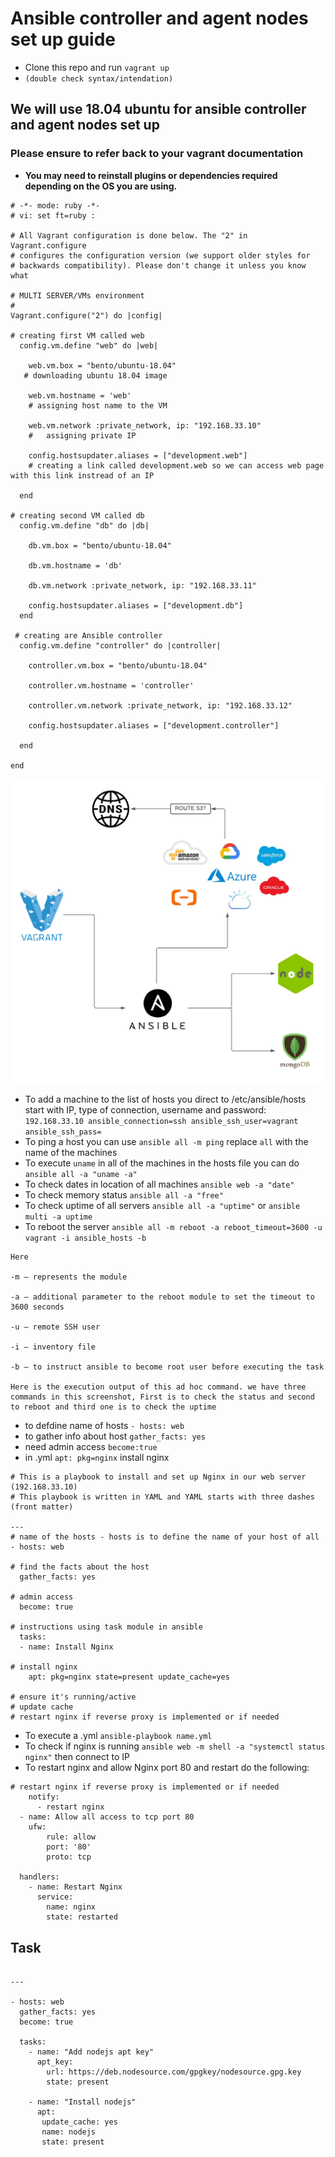 
# Ansible controller and agent nodes set up guide
- Clone this repo and run `vagrant up`
- `(double check syntax/intendation)`

## We will use 18.04 ubuntu for ansible controller and agent nodes set up 
### Please ensure to refer back to your vagrant documentation

- **You may need to reinstall plugins or dependencies required depending on the OS you are using.**

```vagrant 
# -*- mode: ruby -*-
# vi: set ft=ruby :

# All Vagrant configuration is done below. The "2" in Vagrant.configure
# configures the configuration version (we support older styles for
# backwards compatibility). Please don't change it unless you know what

# MULTI SERVER/VMs environment 
#
Vagrant.configure("2") do |config|

# creating first VM called web  
  config.vm.define "web" do |web|
    
    web.vm.box = "bento/ubuntu-18.04"
   # downloading ubuntu 18.04 image

    web.vm.hostname = 'web'
    # assigning host name to the VM
    
    web.vm.network :private_network, ip: "192.168.33.10"
    #   assigning private IP
    
    config.hostsupdater.aliases = ["development.web"]
    # creating a link called development.web so we can access web page with this link instread of an IP   
        
  end
  
# creating second VM called db
  config.vm.define "db" do |db|
    
    db.vm.box = "bento/ubuntu-18.04"
    
    db.vm.hostname = 'db'
    
    db.vm.network :private_network, ip: "192.168.33.11"
    
    config.hostsupdater.aliases = ["development.db"]     
  end

 # creating are Ansible controller
  config.vm.define "controller" do |controller|
    
    controller.vm.box = "bento/ubuntu-18.04"
    
    controller.vm.hostname = 'controller'
    
    controller.vm.network :private_network, ip: "192.168.33.12"
    
    config.hostsupdater.aliases = ["development.controller"] 
    
  end

end
```
![diagram](diagram-ansible.png)

- To add a machine to the list of hosts you direct to /etc/ansible/hosts start with IP, type of connection, username and password: `192.168.33.10 ansible_connection=ssh ansible_ssh_user=vagrant ansible_ssh_pass=`
- To ping a host you can use `ansible all -m ping` replace `all` with the name of the machines
- To execute `uname` in all of the machines in the hosts file you can do `ansible all -a "uname -a"`
- To check dates in location of all machines `ansible web -a "date"`
- To check memory status `ansible all -a "free"`
- To check uptime of all servers `ansible all -a "uptime"` or `ansible multi -a uptime` 
- To reboot the server `ansible all -m reboot -a reboot_timeout=3600 -u vagrant -i ansible_hosts -b` 
```Sh
Here

-m – represents the module

-a – additional parameter to the reboot module to set the timeout to 3600 seconds

-u – remote SSH user

-i – inventory file

-b – to instruct ansible to become root user before executing the task

Here is the execution output of this ad hoc command. we have three commands in this screenshot, First is to check the status and second to reboot and third one is to check the uptime
```
- to defdine name of hosts `- hosts: web`
- to gather info about host `gather_facts: yes`
- need admin access `become:true`
- in .yml `apt: pkg=nginx` install nginx
```Sh
# This is a playbook to install and set up Nginx in our web server (192.168.33.10)
# This playbook is written in YAML and YAML starts with three dashes (front matter)

---
# name of the hosts - hosts is to define the name of your host of all
- hosts: web

# find the facts about the host
  gather_facts: yes

# admin access
  become: true

# instructions using task module in ansible
  tasks:
  - name: Install Nginx

# install nginx
    apt: pkg=nginx state=present update_cache=yes

# ensure it's running/active
# update cache
# restart nginx if reverse proxy is implemented or if needed
```
- To execute a .yml `ansible-playbook name.yml`
- To check if nginx is running `ansible web -m shell -a "systemctl status nginx"` then connect to IP
- To restart nginx and allow Nginx port 80 and restart do the following:
```Sh
# restart nginx if reverse proxy is implemented or if needed
    notify:
      - restart nginx
  - name: Allow all access to tcp port 80
    ufw:
        rule: allow
        port: '80'
        proto: tcp

  handlers:
    - name: Restart Nginx
      service:
        name: nginx
        state: restarted
```


## Task

```Sh

---

- hosts: web
  gather_facts: yes
  become: true

  tasks:
    - name: "Add nodejs apt key"
      apt_key:
        url: https://deb.nodesource.com/gpgkey/nodesource.gpg.key
        state: present

    - name: "Install nodejs"
      apt:
       update_cache: yes
       name: nodejs
       state: present

```